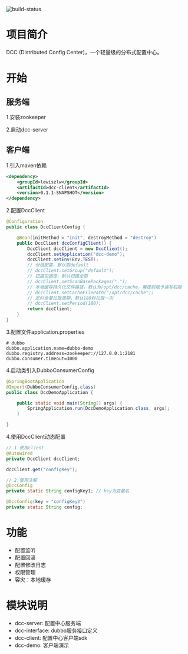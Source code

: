 ![build-status](https://travis-ci.com/lewiszlw/dcc.svg?branch=master)
# 项目简介
DCC (Distributed Config Center)，一个轻量级的分布式配置中心。

# 开始
## 服务端
1.安装zookeeper

2.启动dcc-server

## 客户端
1.引入maven依赖
```xml
<dependency>
    <groupId>lewiszlw</groupId>
    <artifactId>dcc-client</artifactId>
    <version>0.1.1-SNAPSHOT</version>
</dependency>
```
2.配置DccClient
```java
@Configuration
public class DccClientConfig {

    @Bean(initMethod = "init", destroyMethod = "destroy")
    public DccClient dccConfigClient() {
        DccClient dccClient = new DccClient();
        dccClient.setApplication("dcc-demo");
        dccClient.setEnv(Env.TEST);
        // 分组配置，默认取default
        // dccClient.setGroup("default");
        // 扫描包路径，默认扫描全部
        // dccClient.setScanBasePackages(".");
        // 本地缓存持久化文件路径，默认为/opt/dcc/cache，需提前赋予读写权限
        // dccClient.setCacheFilePath("/opt/dcc/cache");
        // 定时全量拉取周期，默认180秒拉取一次
        // dccClient.setPeriod(180);
        return dccClient;
    }
}
```
3.配置文件application.properties
```
# dubbo
dubbo.application.name=dubbo-demo
dubbo.registry.address=zookeeper://127.0.0.1:2181
dubbo.consumer.timeout=3000
```
4.启动类引入DubboConsumerConfig
```java
@SpringBootApplication
@Import(DubboConsumerConfig.class)
public class DccDemoApplication {

    public static void main(String[] args) {
        SpringApplication.run(DccDemoApplication.class, args);
    }

}
```
4.使用DccClient动态配置
```java
// 1.使用client
@Autowired
private DccClient dccClient;

dccClient.get("configKey");

// 2.使用注解
@DccConfig
private static String configKey1; // key为变量名

@DccConfig(key = "configKey2")
private static String config;
```

# 功能
- 配置监听
- 配置回滚
- 配置修改日志
- 权限管理
- 容灾：本地缓存

# 模块说明
- dcc-server: 配置中心服务端
- dcc-interface: dubbo服务接口定义
- dcc-client: 配置中心客户端sdk
- dcc-demo: 客户端演示